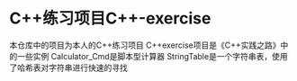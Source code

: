 # C++练习项目C++-exercise
本仓库中的项目为本人的C++练习项目
C++exercise项目是《C++实践之路》中的一些实例
Calculator_Cmd是脚本型计算器
StringTable是一个字符串表，使用了哈希表对字符串进行快速的寻找

